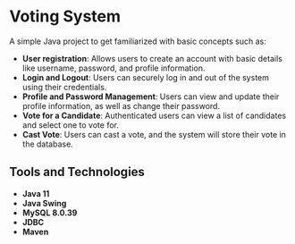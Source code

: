 # Voting System
A simple Java project to get familiarized with basic concepts such as:

- **User registration**: Allows users to create an account with basic details like username, password, and profile information.
- **Login and Logout**: Users can securely log in and out of the system using their credentials.
- **Profile and Password Management**: Users can view and update their profile information, as well as change their password.
- **Vote for a Candidate**: Authenticated users can view a list of candidates and select one to vote for.
- **Cast Vote**: Users can cast a vote, and the system will store their vote in the database.

## Tools and Technologies
- **Java 11**
- **Java Swing**
- **MySQL 8.0.39**
- **JDBC**
- **Maven**
